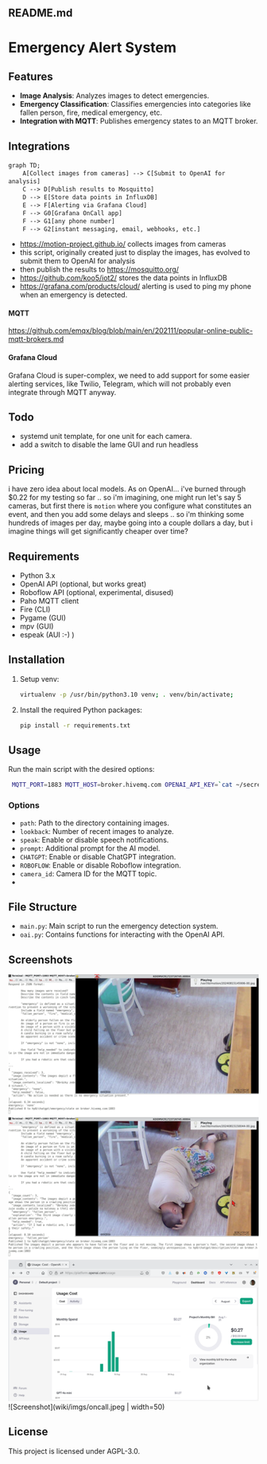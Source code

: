 ## README.md

# Emergency Alert System

## Features

- **Image Analysis**: Analyzes images to detect emergencies.
- **Emergency Classification**: Classifies emergencies into categories like fallen person, fire, medical emergency, etc.
- **Integration with MQTT**: Publishes emergency states to an MQTT broker.

## Integrations

```mermaid
graph TD;
    A[Collect images from cameras] --> C[Submit to OpenAI for analysis]
    C --> D[Publish results to Mosquitto]
    D --> E[Store data points in InfluxDB]
    E --> F[Alerting via Grafana Cloud]
    F --> G0[Grafana OnCall app]
    F --> G1[any phone number]
    F --> G2[instant messaging, email, webhooks, etc.]
```

* https://motion-project.github.io/ collects images from cameras
* this script, originally created just to display the images, has evolved to submit them to OpenAI for analysis 
* then publish the results to https://mosquitto.org/
* https://github.com/koo5/iot2/ stores the data points in InfluxDB
* https://grafana.com/products/cloud/ alerting is used to ping my phone when an emergency is detected.

#### MQTT
https://github.com/emqx/blog/blob/main/en/202111/popular-online-public-mqtt-brokers.md

#### Grafana Cloud
Grafana Cloud is super-complex, we need to add support for some easier alerting services, like Twilio, Telegram, which will not probably even integrate through MQTT anyway.

## Todo
* systemd unit template, for one unit for each camera.
* add a switch to disable the lame GUI and run headless

## Pricing
i have zero idea about local models. As on OpenAI... i've burned through $0.22 for my testing so far .. so i'm imagining, one might run let's say 5 cameras, but first there is `motion` where you configure what constitutes an event, and then you add some delays and sleeps .. so i'm thinking some hundreds of images per day, maybe going into a couple dollars a day, but i imagine things will get significantly cheaper over time?

## Requirements

- Python 3.x
- OpenAI API (optional, but works great)
- Roboflow API (optional, experimental, disused)
- Paho MQTT client
- Fire (CLI)
- Pygame (GUI)
- mpv (GUI)
- espeak (AUI :-) )

## Installation

1. Setup venv:
    ```sh
    virtualenv -p /usr/bin/python3.10 venv; . venv/bin/activate;
    ```

2. Install the required Python packages:
    ```sh
    pip install -r requirements.txt
    ```

## Usage

Run the main script with the desired options:
```sh
 MQTT_PORT=1883 MQTT_HOST=broker.hivemq.com OPENAI_API_KEY=`cat ~/secrets/OPENAI_API_KEY` ./src/main.py /var/lib/motion --lookback=5 --speak=True --CHATGPT=True
```

### Options

- `path`: Path to the directory containing images.
- `lookback`: Number of recent images to analyze.
- `speak`: Enable or disable speech notifications.
- `prompt`: Additional prompt for the AI model.
- `CHATGPT`: Enable or disable ChatGPT integration.
- `ROBOFLOW`: Enable or disable Roboflow integration.
- `camera_id`: Camera ID for the MQTT topic.
- 

## File Structure

- `main.py`: Main script to run the emergency detection system.
- `oai.py`: Contains functions for interacting with the OpenAI API.


## Screenshots
![Screenshot](wiki/imgs/utc2024_08_15_T_12_59_41.842241.png)
![Screenshot](wiki/imgs/utc2024_08_15_T_13_01_31.874274.png)
![Screenshot](wiki/imgs/utc2024_08_15_T_13_04_09.994267.png)
![Screenshot](wiki/imgs/oncall.jpeg | width=50)


## License

This project is licensed under AGPL-3.0.
